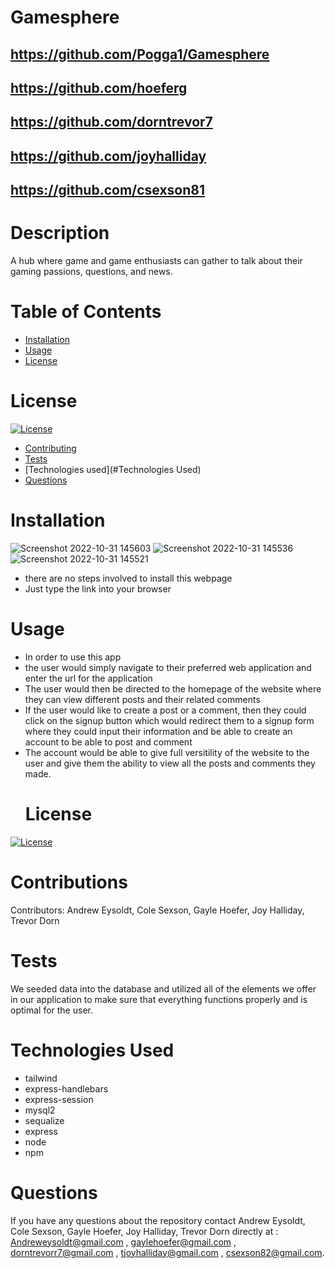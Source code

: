 # Gamesphere
  ## https://github.com/Pogga1/Gamesphere
  ## https://github.com/hoeferg
  ## https://github.com/dorntrevor7
  ## https://github.com/joyhalliday
  ## https://github.com/csexson81
 # Description
  A hub where game and game enthusiasts can gather to talk about their gaming passions, questions, and news.
# Table of Contents
* [Installation](#installation)
* [Usage](#usage)
* [License](#license)
# License
[![License](https://img.shields.io/badge/License-MIT-yellow.svg)](https://opensource.org/licenses/MIT)
* [Contributing](#contributions)
* [Tests](#test)
* [Technologies used](#Technologies Used)
* [Questions](#questions)
# Installation
![Screenshot 2022-10-31 145603](https://user-images.githubusercontent.com/112588710/199118082-1ef239a1-bb82-4ae1-beeb-6e17e512550a.png)
![Screenshot 2022-10-31 145536](https://user-images.githubusercontent.com/112588710/199118091-67b20aba-8a10-407a-b95f-49a06abf356e.png)
![Screenshot 2022-10-31 145521](https://user-images.githubusercontent.com/112588710/199118096-7874b603-40e8-47a2-9353-0d0bd2bcad2f.png)

* there are no steps involved to install this webpage
* Just type the link into your browser
# Usage
* In order to use this app
* the user would simply navigate to their preferred web application and enter the url for the application
* The user would then be directed to the homepage of the website where they can view different posts and their related      comments
* If the user would like to create a post or a comment,  then they could click on the signup button which would redirect them to a signup form where they could input their information and be able to create an account to be able to post and comment
* The account would be able to give full versitility of the website to the user and give them the ability to view all the posts and comments they made.
  # License
[![License](https://img.shields.io/badge/License-MIT-yellow.svg)](https://opensource.org/licenses/MIT)
# Contributions
  Contributors: Andrew Eysoldt, Cole Sexson, Gayle Hoefer, Joy Halliday, Trevor Dorn
# Tests
  We seeded data into the database and utilized all of the elements we offer in our application to make sure that everything functions properly and is optimal for the user.
# Technologies Used
  * tailwind 
  * express-handlebars
  * express-session
  * mysql2
  * sequalize
  * express
  * node
  * npm
# Questions
  If you have any questions about the repository contact Andrew Eysoldt, Cole Sexson, Gayle Hoefer, Joy Halliday, Trevor Dorn directly at : Andreweysoldt@gmail.com , gaylehoefer@gmail.com , dorntrevorr7@gmail.com , tjoyhalliday@gmail.com , csexson82@gmail.com.
